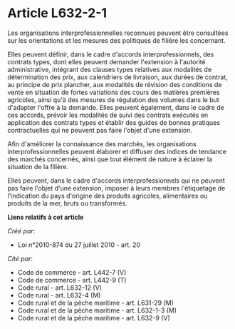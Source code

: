 # Article L632-2-1

Les organisations interprofessionnelles reconnues peuvent être consultées sur les orientations et les mesures des politiques
de filière les concernant.

Elles peuvent définir, dans le cadre d'accords interprofessionnels, des contrats types, dont elles peuvent demander
l'extension à l'autorité administrative, intégrant des clauses types relatives aux modalités de détermination des prix, aux
calendriers de livraison, aux durées de contrat, au principe de prix plancher, aux modalités de révision des conditions de
vente en situation de fortes variations des cours des matières premières agricoles, ainsi qu'à des mesures de régulation des
volumes dans le but d'adapter l'offre à la demande. Elles peuvent également, dans le cadre de ces accords, prévoir les
modalités de suivi des contrats exécutés en application des contrats types et établir des guides de bonnes pratiques
contractuelles qui ne peuvent pas faire l'objet d'une extension.

Afin d'améliorer la connaissance des marchés, les organisations interprofessionnelles peuvent élaborer et diffuser des
indices de tendance des marchés concernés, ainsi que tout élément de nature à éclairer la situation de la filière.

Elles peuvent, dans le cadre d'accords interprofessionnels qui ne peuvent pas faire l'objet d'une extension, imposer à leurs
membres l'étiquetage de l'indication du pays d'origine des produits agricoles, alimentaires ou produits de la mer, bruts ou
transformés.

**Liens relatifs à cet article**

_Créé par_:

  - Loi n°2010-874 du 27 juillet 2010 - art. 20

_Cité par_:

  - Code de commerce - art. L442-7 (V)
  - Code de commerce - art. L442-9 (T)
  - Code rural - art. L632-12 (V)
  - Code rural - art. L632-4 (M)
  - Code rural et de la pêche maritime - art. L631-29 (M)
  - Code rural et de la pêche maritime - art. L632-1-3 (M)
  - Code rural et de la pêche maritime - art. L632-9 (V)

